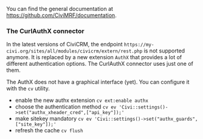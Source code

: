 You can find the general documentation at https://github.com/CiviMRF/documentation.

### The CurlAuthX connector
In the latest versions of CiviCRM, the endpoint `https://my-civi.org/sites/all/modules/civicrm/extern/rest.php` is not supported anymore. It is replaced by a new extension `AuthX` that provides a lot of different authentication options. The CurlAuthX connector uses just one of them.

The AuthX does not have a graphical interface (yet). You can configure it with the `cv` utility.

* enable the new authx extension `cv ext:enable authx`
* choose the authentication method `cv ev 'Civi::settings()->set("authx_xheader_cred",["api_key"]);'`
* make sitekey mandatory `cv ev 'Civi::settings()->set("authx_guards",["site_key"]);'`
* refresh the cache `cv flush`

